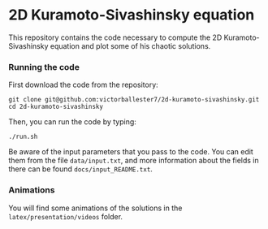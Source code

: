 # 2D Kuramoto-Sivashinsky equation

This repository contains the code necessary to compute the 2D Kuramoto-Sivashinsky equation and plot some of his chaotic solutions.

### Running the code

First download the code from the repository:

```
git clone git@github.com:victorballester7/2d-kuramoto-sivashinsky.git
cd 2d-kuramoto-sivashinsky
```

Then, you can run the code by typing:

```
./run.sh
```

Be aware of the input parameters that you pass to the code. You can edit them from the file `data/input.txt`, and more information about the fields in there can be found `docs/input_README.txt`.

### Animations

You will find some animations of the solutions in the `latex/presentation/videos` folder.
